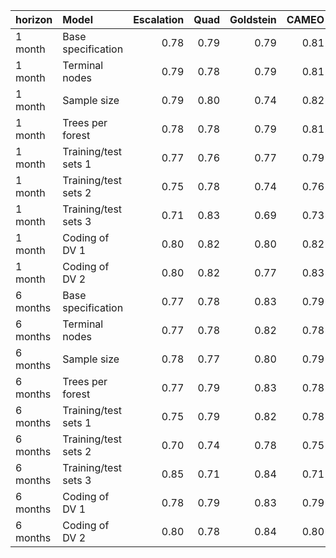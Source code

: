 |horizon  |Model                | Escalation| Quad| Goldstein| CAMEO| Average|
|:--------|:--------------------|----------:|----:|---------:|-----:|-------:|
|1 month  |Base specification   |       0.78| 0.79|      0.79|  0.81|    0.82|
|1 month  |Terminal nodes       |       0.79| 0.78|      0.79|  0.81|    0.82|
|1 month  |Sample size          |       0.79| 0.80|      0.74|  0.82|    0.84|
|1 month  |Trees per forest     |       0.78| 0.78|      0.79|  0.81|    0.82|
|1 month  |Training/test sets 1 |       0.77| 0.76|      0.77|  0.79|    0.80|
|1 month  |Training/test sets 2 |       0.75| 0.78|      0.74|  0.76|    0.78|
|1 month  |Training/test sets 3 |       0.71| 0.83|      0.69|  0.73|    0.74|
|1 month  |Coding of DV 1       |       0.80| 0.82|      0.80|  0.82|    0.83|
|1 month  |Coding of DV 2       |       0.80| 0.82|      0.77|  0.83|    0.81|
|6 months |Base specification   |       0.77| 0.78|      0.83|  0.79|    0.81|
|6 months |Terminal nodes       |       0.77| 0.78|      0.82|  0.78|    0.79|
|6 months |Sample size          |       0.78| 0.77|      0.80|  0.79|    0.82|
|6 months |Trees per forest     |       0.77| 0.79|      0.83|  0.78|    0.81|
|6 months |Training/test sets 1 |       0.75| 0.79|      0.82|  0.78|    0.80|
|6 months |Training/test sets 2 |       0.70| 0.74|      0.78|  0.75|    0.76|
|6 months |Training/test sets 3 |       0.85| 0.71|      0.84|  0.71|    0.81|
|6 months |Coding of DV 1       |       0.78| 0.79|      0.83|  0.79|    0.81|
|6 months |Coding of DV 2       |       0.80| 0.78|      0.84|  0.80|    0.81|
